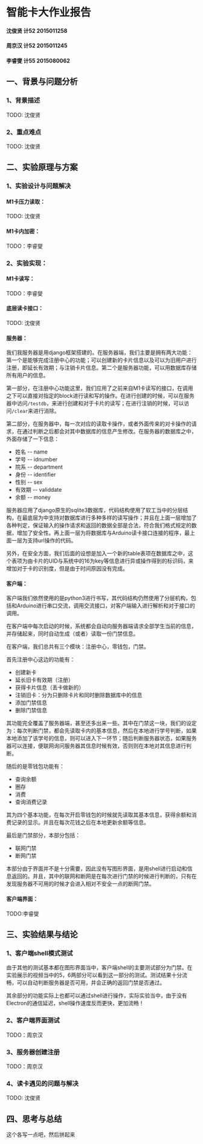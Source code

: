# 智能卡大作业报告

#### 沈俊贤 计52 2015011258

#### 周京汉 计52 2015011245

#### 李睿燮 计55 2015080062

## 一、背景与问题分析

### 1、背景描述

TODO: 沈俊贤

### 2、重点难点

TODO: 沈俊贤

## 二、实验原理与方案

### 1、实验设计与问题解决

#### M1卡压力读取：

TODO: 沈俊贤

#### M1卡内加密：

TODO：李睿燮

### 2、实验实现：

#### M1卡读写：

TODO：李睿燮

#### 底层读卡接口：

TODO: 沈俊贤

#### 服务器：

我们我服务器是用django框架搭建的。在服务器端，我们主要是拥有两大功能：第一个是能够完成注册中心的功能；可以创建新的卡片信息以及可以为旧用户进行注册，即延长有效期；与注销卡片信息。第二个是服务器功能，可以用数据库存储所有用户的信息。

第一部分，在注册中心功能这里，我们应用了之前来自M1卡读写的接口，在调用之下可以直接对指定的block进行读和写的操作。在进行创建的时候，可以在服务器中访问`/testdb`，来进行创建和对于卡片的读写；在进行注销的时候，可以访问`/clear`来进行消除。

第二部分，在服务器中，每一次对应的读取卡操作，或者外面传来的对卡操作的请求，在通过判断之后都会对其中数据库的信息产生修改。在服务器的数据库之中，外面存储了一下信息：

* 姓名 -- name
* 学号 -- idnumber
* 院系 -- department
* 身份 -- identifier
* 性别 -- sex
* 有效期 -- validdate
* 余额 -- money

服务器应用了django原生的sqlite3数据库，代码结构使用了软工当中的分层结构，在最底层为中支持对数据库进行多种多样的读写操作；并且在上面一层增加了各种判定，保证输入的操作请求和返回的数据全部是合法，符合我们格式规定的数据，增加了安全性。再上面一层为将数据库与Arduino读卡接口连接的程序，最上面一层为支持url操作的代码。

另外，在安全方面，我们后面的设想是加入一个新的table表项在数据库之中，这个表项为由卡片的UID与系统中的16为key等信息进行异或操作得到的标识码，来增加对于卡的识别度，但是由于时间原因没有完成。

#### 客户端：

客户端我们依然使用的是python3进行书写，其代码结构仍然使用了分层机构，包括和Arduino进行串口交流，调用交流接口，对客户端输入进行解析和对于接口的调用。

在客户端中每次启动的时候，系统都会自动向服务器端请求全部学生当前的信息，并存储起来，同时自动生成（或者）读取一份门禁信息。

在客户端，我们总共有三个模块：注册中心，零钱包，门禁。

首先注册中心这边的功能有：

* 创建新卡
* 延长旧卡有效期（注册）
* 获得卡片信息（丢卡做新的）
* 注销旧卡：分为只删除卡片和同时删除数据库中的信息
* 添加门禁信息
* 删除门禁信息

其功能完全覆盖了服务器端，甚至还多出来一些。其中在门禁这一块，我们的设定为：每次判断门禁，都会先读取卡内的基本信息，然后在本地进行学号判断，如果本地添加了该学号的信息，则可以进入下一环节；随后判断服务器状态，如果服务器可以连接，便联网询问服务器其信息时候有效，否则则在本地对其信息进行判断。

随后的是零钱包功能有：

* 查询余额
* 圈存
* 消费
* 查询消费记录

其为四个基本功能，在每次开启零钱包的时候就先读取其基本信息，获得余额和消费记录的显示。并且在每次花钱之后在本地更新余额等信息。

最后是门禁部分，本部分包括：

* 联网门禁
* 断网门禁

本部分由于界面并不是十分需要，因此没有写图形界面，是用shell进行启动和信息返回的。并且，其中的联网和断网是在每次进行门禁的时候进行判断的，只有在发现服务器不可用的时候才会进入相对不安全一点的断网门禁。

#### 客户端界面：

TODO:李睿燮

## 三、实验结果与结论

### 1、客户端shell模式测试

由于其他的测试基本都在图形界面当中，客户端shell的主要测试部分为门禁。在实验展示的视频当中的5，6两部分可以看到这一部分的测试。测试结果十分流畅，可以自动判断服务器是否可用，并会正确的返回门禁是否通过。

其余部分的功能实际上也都可以通过shell进行操作，实际实验当中，由于没有Electron的通信延迟，shell操作速度反而更快，更加流畅！

### 2、客户端界面测试

TODO：周京汉

### 3、服务器创建注册

TODO：周京汉

### 4、读卡遇见的问题与解决

TODO: 沈俊贤

## 四、思考与总结

这个各写一点吧，然后拼起来